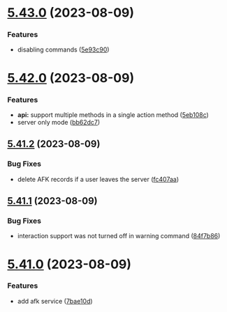 # [5.43.0](https://github.com/onesoft-sudo/sudobot/compare/v5.42.0...v5.43.0) (2023-08-09)


### Features

* disabling commands ([5e93c90](https://github.com/onesoft-sudo/sudobot/commit/5e93c90652e9c4d7a5e67e6a75297e7fb67b2a91))



# [5.42.0](https://github.com/onesoft-sudo/sudobot/compare/v5.41.2...v5.42.0) (2023-08-09)


### Features

* **api:** support multiple methods in a single action method ([5eb108c](https://github.com/onesoft-sudo/sudobot/commit/5eb108c7e3964300357fd72a526b48fdbe40b490))
* server only mode ([bb62dc7](https://github.com/onesoft-sudo/sudobot/commit/bb62dc73e8ffb2b865949e4225f95d60903cd21d))



## [5.41.2](https://github.com/onesoft-sudo/sudobot/compare/v5.41.1...v5.41.2) (2023-08-09)


### Bug Fixes

* delete AFK records if a user leaves the server ([fc407aa](https://github.com/onesoft-sudo/sudobot/commit/fc407aaaadd369791ffcf502d17d514b64794e10))



## [5.41.1](https://github.com/onesoft-sudo/sudobot/compare/v5.41.0...v5.41.1) (2023-08-09)


### Bug Fixes

* interaction support was not turned off in warning command ([84f7b86](https://github.com/onesoft-sudo/sudobot/commit/84f7b8614a74339b2bc695af3e1b6d9cc95c3223))



# [5.41.0](https://github.com/onesoft-sudo/sudobot/compare/v5.40.1...v5.41.0) (2023-08-09)


### Features

* add afk service ([7bae10d](https://github.com/onesoft-sudo/sudobot/commit/7bae10dcdd3c4ea1c34a48bf57f6260baeea4f0c))



